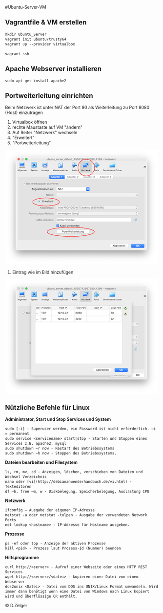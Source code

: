#Ubuntu-Server-VM

## Vagrantfile & VM erstellen
```shell
mkdir Ubuntu_Server
vagrant init ubuntu/trusty64
vagrant up --provider virtualbox

vagrant ssh
```

## Apache Webserver installieren
```shell
sudo apt-get install apache2
```
## Portweiterleitung einrichten
Beim Netzwerk ist unter NAT der Port 80 als Weiterleitung zu Port 8080 (Host) einzutragen
1. Virtualbox öffnen
2. rechte Maustaste auf VM "ändern"
3. Auf Reiter "Netzwerk"  wechseln
4. "Erweitert"
5. "Portweiterleitung"
   
![Portweiterleitung](/Bilder/Portweiterleitung.png)

1. Eintrag wie im Bild hinzufügen 
   
![Portweiterleitung2](/Bilder/Portweiterleitung2.png)

## Nützliche Befehle für Linux

**Administrator, Start und Stop Services und System**
```shell
sudo [-i] - Superuser werden, ein Password ist nicht erforderlich. –i = permanent
sudo service <servicename> start|stop - Starten und Stoppen eines Services z.B. apache2, mysql
sudo shutdown –r now - Restart des Betriebssystems
sudo shutdown –h now - Stoppen des Betriebssystems.
```

**Dateien bearbeiten und Filesystem**
```shell
ls, rm, mv, cd - Anzeigen, löschen, verschieben von Dateien und Wechsel Verzeichnis
nano oder [vi](http://debiananwenderhandbuch.de/vi.html) - Texteditoren
df –h, free –m, w - Diskbelegung, Speicherbelegung, Auslastung CPU
```

**Netzwerk**
```shell
ifconfig – Ausgabe der eigenen IP-Adresse
netstat -a oder netstat -tulpen - Ausgabe der verwendeten Network Ports
net lookup <hostname> - IP-Adresse für Hostname ausgeben.
```

**Prozesse**
```shell
ps -ef oder top - Anzeige der aktiven Prozesse
kill <pid> - Prozess laut Prozess-Id (Nummer) beenden
```

**Hilfsprogramme**
```shell
curl http://<server> - Aufruf einer Webseite oder eines HTTP REST Services
wget http://<server>/<datei> - kopieren einer Datei von einem Webserver
dos2unix <Datei> - Datei vom DOS ins UNIX/Linux Format umwandeln. Wird immer dann benötigt wenn eine Datei von Windows nach Linux kopiert wird und überflüssige CR enthält.
```



© D.Zelger 